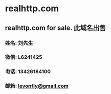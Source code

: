 # realhttp.com


## realhttp.com for sale.    此域名出售

### 姓名: 刘先生
### 微信: L6241425
### 电话: 13426184100
### 邮箱: levonfly@gmail.com

